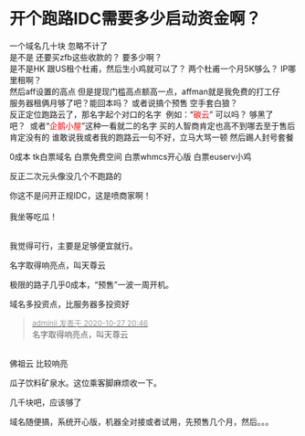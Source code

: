 # 开个跑路IDC需要多少启动资金啊？


一个域名几十块 忽略不计了<br />
是不是 还要买zfb这些收款的？ 要多少啊？<br />
是不是HK 跟US租个杜甫，然后生小鸡就可以了？ 两个杜甫一个月5K够么？ IP哪里租啊？<br />
然后aff设置的高点 但是提现门槛高点额高一点，affman就是我免费的打工仔<br />
服务器租俩月够了吧？能回本吗？ 或者说搞个预售 空手套白狼？<br />
反正定位跑路云了，那名字起个对口的名字&nbsp;&nbsp;例如：“<font color="Red">碳云</font>” 可以吗？ 够黑了吧？&nbsp;&nbsp;或者“<font color="Red">企鹅小屋</font>”这种一看就二的名字 买的人智商肯定也高不到哪去至于售后 肯定没有的 谁敢说我或者我的跑路云一句不好，立马大骂一顿 然后踢人封号套餐<br />


0成本 tk白票域名 白票免费空间 白票whmcs开心版 白票euserv小鸡

反正二次元头像没几个不跑路的

你这不是问开正规IDC，这是喷商家啊！<br />
<br />
我坐等吃瓜！<br />
<br />
<img src="static/image/smiley/default/lol.gif" smilieid="12" border="0" alt="" /><img src="static/image/smiley/default/lol.gif" smilieid="12" border="0" alt="" /><img src="static/image/smiley/default/lol.gif" smilieid="12" border="0" alt="" />

我觉得可行，主要是足够便宜就行。

名字取得响亮点，叫天尊云

极限的路子几乎0成本，“预售”一波一周开机。

域名多投资点，比服务器多投资好<img id="aimg_M6379" onclick="zoom(this, this.src, 0, 0, 0)" class="zoom" src="https://cdn.jsdelivr.net/gh/hishis/forum-master/public/images/patch.gif" onmouseover="img_onmouseoverfunc(this)" onload="thumbImg(this)" border="0" alt="" />

<div class="quote"><blockquote><font size="2"><a href="https://www.hostloc.com/forum.php?mod=redirect&amp;goto=findpost&amp;pid=9361125&amp;ptid=759147" target="_blank"><font color="#999999">adminii 发表于 2020-10-27 20:46</font></a></font><br />
名字取得响亮点，叫天尊云</blockquote></div><br />
佛祖云 比较响亮<img src="static/image/smiley/default/lol.gif" smilieid="12" border="0" alt="" />

瓜子饮料矿泉水。这位乘客脚麻烦收一下。

几千块吧，应该够了

域名随便搞，系统开心版，机器全对接或者试用，先预售几个月，然后。。。
